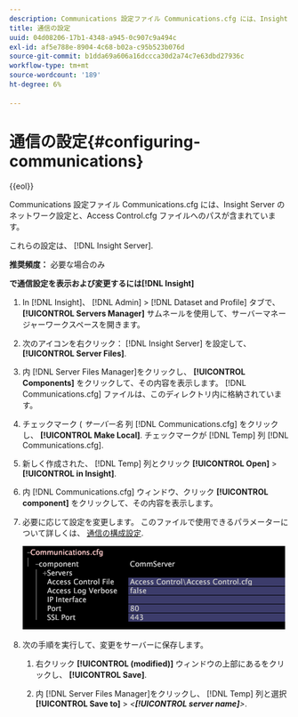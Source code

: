 ```yaml
---
description: Communications 設定ファイル Communications.cfg には、Insight Server のネットワーク設定と、Access Control.cfg ファイルへのパスが含まれています。
title: 通信の設定
uuid: 04d08206-17b1-4348-a945-0c907c9a494c
exl-id: af5e788e-8904-4c68-b02a-c95b523b076d
source-git-commit: b1dda69a606a16dccca30d2a74c7e63dbd27936c
workflow-type: tm+mt
source-wordcount: '189'
ht-degree: 6%

---
```


# 通信の設定{#configuring-communications}

{{eol}}

Communications 設定ファイル Communications.cfg には、Insight Server のネットワーク設定と、Access Control.cfg ファイルへのパスが含まれています。

これらの設定は、 [!DNL Insight Server].

**推奨頻度：** 必要な場合のみ

**で通信設定を表示および変更するには[!DNL Insight]**

1. In [!DNL Insight]、 [!DNL Admin] > [!DNL Dataset and Profile] タブで、 **[!UICONTROL Servers Manager]** サムネールを使用して、サーバーマネージャーワークスペースを開きます。
1. 次のアイコンを右クリック： [!DNL Insight Server] を設定して、 **[!UICONTROL Server Files]**.
1. 内 [!DNL Server Files Manager]をクリックし、 **[!UICONTROL Components]** をクリックして、その内容を表示します。 [!DNL Communications.cfg] ファイルは、このディレクトリ内に格納されています。
1. チェックマーク ( *サーバー名* 列 [!DNL Communications.cfg] をクリックし、 **[!UICONTROL Make Local]**. チェックマークが [!DNL Temp] 列 [!DNL Communications.cfg].
1. 新しく作成された、 [!DNL Temp] 列とクリック **[!UICONTROL Open]** > **[!UICONTROL in Insight]**.
1. 内 [!DNL Communications.cfg] ウィンドウ、クリック **[!UICONTROL component]** をクリックして、その内容を表示します。
1. 必要に応じて設定を変更します。 このファイルで使用できるパラメーターについて詳しくは、 [通信の構成設定](../../../home/c-inst-svr/c-cfg-stgs-ref/c-comm-cfg-stgs.md#concept-aed00587c7a1432fb487bd154aaea6b1).

   ![ステップ情報](assets/cfg_communications_examplevalues.png)

1. 次の手順を実行して、変更をサーバーに保存します。

   1. 右クリック **[!UICONTROL (modified)]** ウィンドウの上部にあるをクリックし、 **[!UICONTROL Save]**.

   1. 内 [!DNL Server Files Manager]をクリックし、 [!DNL Temp] 列と選択 **[!UICONTROL Save to]** > *&lt;**[!UICONTROL server name]**>*.
